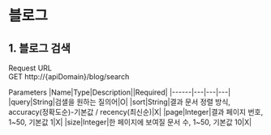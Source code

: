 # 블로그
## 1. 블로그 검색


Request URL  
GET http://{apiDomain}/blog/search

Parameters
|Name|Type|Description||Required|
|------|---|---|---|
|query|String|검샐을 원하는 질의어|O|
|sort|String|결과 문서 정렬 방식, accuracy(정확도순)-기본값 / recency(최신순)|X|
|page|Integer|결과 페이지 번호, 1~50, 기본값 1|X|
|size|Integer|한 페이지에 보여질 문서 수, 1~50, 기본값 10|X|
